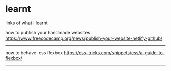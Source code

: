# learnt
links of what i learnt

how to publish your handmade websites
https://www.freecodecamp.org/news/publish-your-website-netlify-github/

------
how to behave. css flexbox
https://css-tricks.com/snippets/css/a-guide-to-flexbox/

-------
